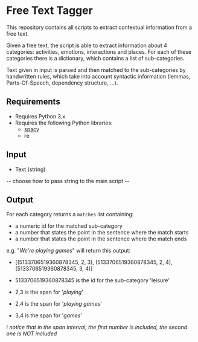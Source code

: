 # Free Text Tagger
This repository contains all scripts to extract contextual information from a free text.

Given a free text, the script is able to extract information about 4 categories: activities, emotions, interactions and places. For each of these categories there is a dictionary, which contains a list of sub-categories. 

Text given in input is parsed and then matched to the sub-categories by handwritten rules, which take into account syntactic information (lemmas, Parts-Of-Speech, dependency structure, ...).

## Requirements
- Requires Python 3.x
- Requires the following Python libraries:
	- [spacy](https://spacy.io/) 
	- re

## Input
- Text (string)

-- choose how to pass string to the main script --


## Output
For each category returns a `matches` list containing:

- a numeric id for the matched sub-category
- a number that states the point in the sentence where the match starts
- a number that states the point in the sentence where the match ends

e.g.
"_We're playing games_" will return this output:

- [(5133706519360878345, 2, 3), (5133706519360878345, 2, 4), (5133706519360878345, 3, 4)]

 - 5133706519360878345 is the id for the sub-category 'leisure'
 - 2,3 is the span for '_playing_'
 - 2,4 is the span for '_playing games_'
 - 3,4 is the span for '_games_'

 ! _notice that in the span interval, the first number is included, the second one is NOT included_
